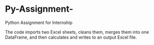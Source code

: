 # Py-Assignment-
Python Assignment for Internship

The code imports two Excel sheets, cleans them, merges them into one DataFrame, and then calculates and writes to an output Excel file.
